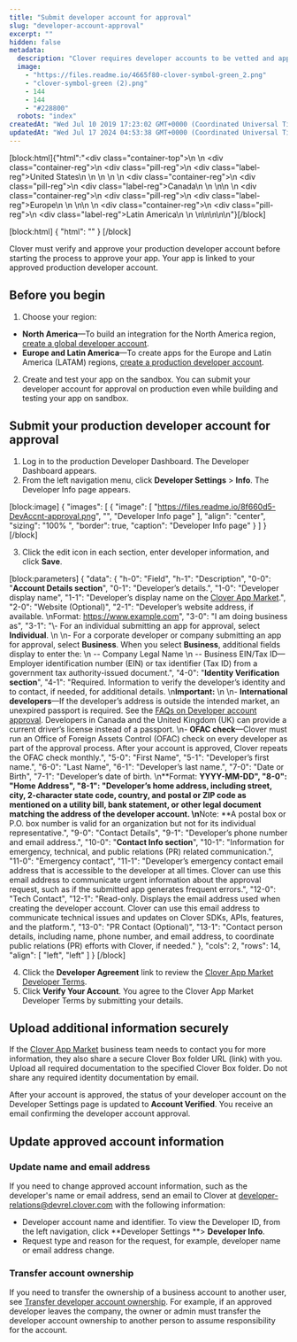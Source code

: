 ```yaml
---
title: "Submit developer account for approval"
slug: "developer-account-approval"
excerpt: ""
hidden: false
metadata: 
  description: "Clover requires developer accounts to be vetted and approved to ensure the security of merchant and customer data. Read more about the account submissions and approval process on this page."
  image: 
    - "https://files.readme.io/4665f80-clover-symbol-green_2.png"
    - "clover-symbol-green (2).png"
    - 144
    - 144
    - "#228800"
  robots: "index"
createdAt: "Wed Jul 10 2019 17:23:02 GMT+0000 (Coordinated Universal Time)"
updatedAt: "Wed Jul 17 2024 04:53:38 GMT+0000 (Coordinated Universal Time)"
---
```

[block:html]{"html":"<div class=\"container-top\">\n  <!--United States-->\n  <div class=\"container-reg\">\n    <div class=\"pill-reg\">\n      <div class=\"label-reg\">United States</div>\n    </div>\n  </div>\n  \n  <!--Canada-->\n  <div class=\"container-reg\">\n    <div class=\"pill-reg\">\n      <div class=\"label-reg\">Canada</div>\n    </div>\n  </div>\n\n  <!--Europe-->\n  <div class=\"container-reg\">\n    <div class=\"pill-reg\">\n      <div class=\"label-reg\">Europe</div>\n    </div>\n  </div>\n\n  <!--Latin America-->\n  <div class=\"container-reg\">\n    <div class=\"pill-reg\">\n      <div class=\"label-reg\">Latin America</div>\n    </div>\n  </div>\n</div>\n\n\n<!--Css-->\n<style>\n.container-top {\n  top: -15px;\n  position: relative;\n  margin-bottom: -5px;\n}\n\n.container-reg {\n  align-items: center;\n  min-width: auto; \n  width: fit-content;\n  text-align: left;\n  overflow: auto;\n  display: inline-block; \n}\n\n/*Pill format REG*/\n.pill-reg {\n  background: #44BB44;\n  border: .5px solid #44BB44;\n  margin-left: 5px;\n  overflow: auto;\n  display: flex; \n  justify-content: center; \n  align-items: center; \n  border-radius: 10px;\n  height: 1.8rem;\n  margin-top: 10px;\n  margin-bottom: 1.5px; \n  padding: 0 10px; \n}\n\n/*Text FORMAT inside REG pills */\n.pill-reg .label-reg, \n.pill-reg__addon .label-reg \n{\n  font-style: normal;\n  font-weight: normal;\n  font-size: 12px;\n  color: #fff;\n  vertical-align: middle;\n  margin: 0;\n  padding: 0 5px;\n}\n</style>"}[/block]

[block:html]
{
  "html": "<!--JIRA DS-4297; Rewritten and improved content and images; redirected to transfer ownership topic-->"
}
[/block]


Clover must verify and approve your production developer account before starting the process to approve your app. Your app is linked to your approved production developer account. 

## Before you begin

1. Choose your region:

- **North America**—To build an integration for the North America region, [create a global developer account](https://docs.clover.com/docs/gdp-create-global-developer-account). 
- **Europe and Latin America**—To create apps for the Europe and Latin America (LATAM) regions, [create a production developer account](https://docs.clover.com/docs/developer-accounts#create-production-developer-account).

2. Create and test your app on the sandbox. You can submit your developer account for approval on production even while building and testing your app on sandbox.

## Submit your production developer account for approval

1. Log in to the production Developer Dashboard. The Developer Dashboard appears.
2. From the left navigation menu, click **Developer Settings** > **Info**. The Developer Info page appears.

[block:image]
{
  "images": [
    {
      "image": [
        "https://files.readme.io/8f660d5-DevAccnt-approval.png",
        "",
        "Developer Info page"
      ],
      "align": "center",
      "sizing": "100% ",
      "border": true,
      "caption": "Developer Info page"
    }
  ]
}
[/block]


3. Click the edit icon in each section, enter developer information, and click **Save**.

[block:parameters]
{
  "data": {
    "h-0": "Field",
    "h-1": "Description",
    "0-0": "**Account Details section**",
    "0-1": "Developer’s details.",
    "1-0": "Developer display name",
    "1-1": "Developer’s display name on the [Clover App Market](https://www.clover.com/appmarket).",
    "2-0": "Website (Optional)",
    "2-1": "Developer’s website address, if available.  \nFormat: <https://www.example.com>",
    "3-0": "I am doing business as",
    "3-1": "\\- For an individual submitting an app for approval, select **Individual**.  \n  \n- For a corporate developer or company submitting an app for approval, select **Business**. When you select **Business**, additional fields display to enter the:  \n  -- Company Legal Name  \n  -- Business EIN/Tax ID—Employer identification number (EIN) or tax identifier (Tax ID) from a government tax authority-issued document.",
    "4-0": "**Identity Verification section**",
    "4-1": "Required. Information to verify the developer’s identity and to contact, if needed, for additional details.  \n**Important:**  \n  \n- **International developers**—If the developer’s address is outside the intended market, an unexpired passport is required. See the [FAQs on Developer account approval](https://docs.clover.com/docs/faqs#developer-account-approval). Developers in Canada and the United Kingdom (UK) can provide a current driver’s license instead of a passport.  \n- **OFAC check**—Clover must run an Office of Foreign Assets Control (OFAC) check on every developer as part of the approval process. After your account is approved, Clover repeats the OFAC check monthly.",
    "5-0": "First Name",
    "5-1": "Developer’s first name.",
    "6-0": "Last Name",
    "6-1": "Developer’s last name.",
    "7-0": "Date or Birth",
    "7-1": "Developer’s date of birth.  \n**Format: **YYYY-MM-DD",
    "8-0": "Home Address",
    "8-1": "Developer’s home address, including street, city, 2-character state code, country, and postal or ZIP code as mentioned on a utility bill, bank statement, or other legal document matching the address of the developer account.  \n**Note: **A postal box or P.O. box number is valid for an organization but not for its individual representative.",
    "9-0": "Contact Details",
    "9-1": "Developer’s phone number and email address.",
    "10-0": "**Contact Info section**",
    "10-1": "Information for emergency, technical, and public relations (PR) related communication.",
    "11-0": "Emergency contact",
    "11-1": "Developer’s emergency contact email address that is accessible to the developer at all times. Clover can use this email address to communicate urgent information about the approval request, such as if the submitted app generates frequent errors.",
    "12-0": "Tech Contact",
    "12-1": "Read-only. Displays the email address used when creating the developer account. Clover can use this email address to communicate technical issues and updates on Clover SDKs, APIs, features, and the platform.",
    "13-0": "PR Contact (Optional)",
    "13-1": "Contact person details, including name, phone number, and email address, to coordinate public relations (PR) efforts with Clover, if needed."
  },
  "cols": 2,
  "rows": 14,
  "align": [
    "left",
    "left"
  ]
}
[/block]


4. Click the **Developer Agreement** link to review the [Clover App Market Developer Terms](https://www.clover.com/developer-agreement).
5. Click **Verify Your Account**. You agree to the Clover App Market Developer Terms by submitting your details.

## Upload additional information securely

If the [Clover App Market](https://www.clover.com/appmarket) business team needs to contact you for more information, they also share a secure Clover Box folder URL (link) with you. Upload all required documentation to the specified Clover Box folder. Do not share any required identity documentation by email.

After your account is approved, the status of your developer account on the Developer Settings page is updated to **Account Verified**. You receive an email confirming the developer account approval.

## Update approved account information

### Update name and email address

If you need to change approved account information, such as the developer's name or email address, send an email to Clover at <a href="mailto:developer-relations@devrel.clover.com">developer-relations@devrel.clover.com</a> with the following information:

- Developer account name and identifier. To view the Developer ID, from the left navigation, click **Developer Settings **> **Developer Info**.
- Request type and reason for the request, for example, developer name or email address change.

### Transfer account ownership

If you need to transfer the ownership of a business account to another user, see [Transfer developer account ownership](https://docs.clover.com/docs/transfer-developer-ownership). For example, if an approved developer leaves the company, the owner or admin must transfer the developer account ownership to another person to assume responsibility for the account.

